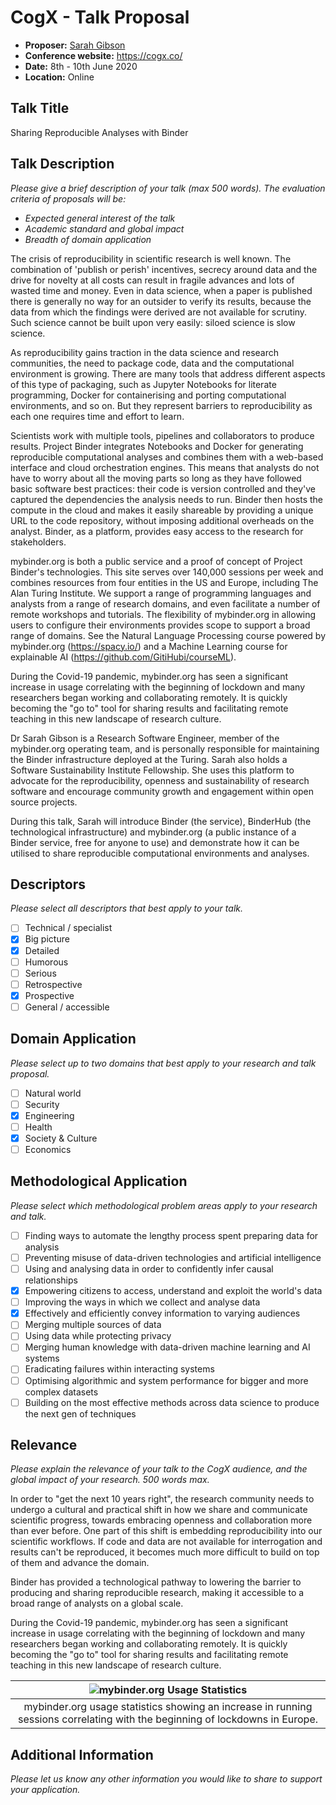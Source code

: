 # CogX - Talk Proposal

- **Proposer:** [Sarah Gibson](https://www.turing.ac.uk/people/researchers/sarah-gibson)
- **Conference website:** <https://cogx.co/>
- **Date:** 8th - 10th June 2020
- **Location:** Online

## Talk Title

Sharing Reproducible Analyses with Binder

## Talk Description

_Please give a brief description of your talk (max 500 words)._
_The evaluation criteria of proposals will be:_

- _Expected general interest of the talk_
- _Academic standard and global impact_
- _Breadth of domain application_

The crisis of reproducibility in scientific research is well known.
The combination of 'publish or perish' incentives, secrecy around data and the drive for novelty at all costs can result in fragile advances and lots of wasted time and money.
Even in data science, when a paper is published there is generally no way for an outsider to verify its results, because the data from which the findings were derived are not available for scrutiny.
Such science cannot be built upon very easily: siloed science is slow science.

As reproducibility gains traction in the data science and research communities, the need to package code, data and the computational environment is growing.
There are many tools that address different aspects of this type of packaging, such as Jupyter Notebooks for literate programming, Docker for containerising and porting computational environments, and so on.
But they represent barriers to reproducibility as each one requires time and effort to learn.

Scientists work with multiple tools, pipelines and collaborators to produce results.
Project Binder integrates Notebooks and Docker for generating reproducible computational analyses and combines them with a web-based interface and cloud orchestration engines.
This means that analysts do not have to worry about all the moving parts so long as they have followed basic software best practices: their code is version controlled and they've captured the dependencies the analysis needs to run.
Binder then hosts the compute in the cloud and makes it easily shareable by providing a unique URL to the code repository, without imposing additional overheads on the analyst.
Binder, as a platform, provides easy access to the research for stakeholders.

mybinder.org is both a public service and a proof of concept of Project Binder's technologies.
This site serves over 140,000 sessions per week and combines resources from four entities in the US and Europe, including The Alan Turing Institute.
We support a range of programming languages and analysts from a range of research domains, and even facilitate a number of remote workshops and tutorials.
The flexibility of mybinder.org in allowing users to configure their environments provides scope to support a broad range of domains.
See the Natural Language Processing course powered by mybinder.org (https://spacy.io/) and a Machine Learning course for explainable AI (https://github.com/GitiHubi/courseML).

During the Covid-19 pandemic, mybinder.org has seen a significant increase in usage correlating with the beginning of lockdown and many researchers began working and collaborating remotely.
It is quickly becoming the "go to" tool for sharing results and facilitating remote teaching in this new landscape of research culture.

Dr Sarah Gibson is a Research Software Engineer, member of the mybinder.org operating team, and is personally responsible for maintaining the Binder infrastructure deployed at the Turing.
Sarah also holds a Software Sustainability Institute Fellowship. She uses this platform to advocate for the reproducibility, openness and sustainability of research software and encourage community growth and engagement within open source projects.

During this talk, Sarah will introduce Binder (the service), BinderHub (the technological infrastructure) and mybinder.org (a public instance of a Binder service, free for anyone to use) and demonstrate how it can be utilised to share reproducible computational environments and analyses.

## Descriptors

_Please select all descriptors that best apply to your talk._

- [ ] Technical / specialist
- [x] Big picture
- [x] Detailed
- [ ] Humorous
- [ ] Serious
- [ ] Retrospective
- [x] Prospective
- [ ] General / accessible

## Domain Application

_Please select up to two domains that best apply to your research and talk proposal._

- [ ] Natural world
- [ ] Security
- [x] Engineering
- [ ] Health
- [x] Society & Culture
- [ ] Economics

## Methodological Application

_Please select which methodological problem areas apply to your research and talk._

- [ ] Finding ways to automate the lengthy process spent preparing data for analysis
- [ ] Preventing misuse of data-driven technologies and artificial intelligence
- [ ] Using and analysing data in order to confidently infer causal relationships
- [x] Empowering citizens to access, understand and exploit the world's data
- [ ] Improving the ways in which we collect and analyse data
- [x] Effectively and efficiently convey information to varying audiences
- [ ] Merging multiple sources of data
- [ ] Using data while protecting privacy
- [ ] Merging human knowledge with data-driven machine learning and AI systems
- [ ] Eradicating failures within interacting systems
- [ ] Optimising algorithmic and system performance for bigger and more complex datasets
- [ ] Building on the most effective methods across data science to produce the next gen of techniques

## Relevance

_Please explain the relevance of your talk to the CogX audience, and the global impact of your research._
_500 words max._

In order to "get the next 10 years right", the research community needs to undergo a cultural and practical shift in how we share and communicate scientific progress, towards embracing openness and collaboration more than ever before.
One part of this shift is embedding reproducibility into our scientific workflows.
If code and data are not available for interrogation and results can't be reproduced, it becomes much more difficult to build on top of them and advance the domain.

Binder has provided a technological pathway to lowering the barrier to producing and sharing reproducible research, making it accessible to a broad range of analysts on a global scale.

During the Covid-19 pandemic, mybinder.org has seen a significant increase in usage correlating with the beginning of lockdown and many researchers began working and collaborating remotely.
It is quickly becoming the "go to" tool for sharing results and facilitating remote teaching in this new landscape of research culture.

| ![mybinder.org Usage Statistics](https://www.dropbox.com/s/lnemjlsov0mkog5/image.png?raw=1) |
| :---: |
| mybinder.org usage statistics showing an increase in running sessions correlating with the beginning of lockdowns in Europe. |

## Additional Information

_Please let us know any other information you would like to share to support your application._
